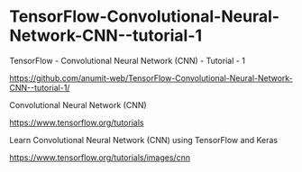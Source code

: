 # TensorFlow-Convolutional-Neural-Network-CNN--tutorial-1
TensorFlow - Convolutional Neural Network (CNN) - Tutorial - 1

https://github.com/anumit-web/TensorFlow-Convolutional-Neural-Network-CNN--tutorial-1/


Convolutional Neural Network (CNN)

https://www.tensorflow.org/tutorials

Learn Convolutional Neural Network (CNN) using TensorFlow and Keras

https://www.tensorflow.org/tutorials/images/cnn

